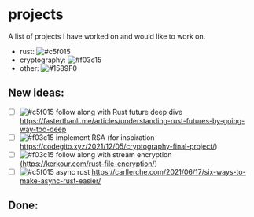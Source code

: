 # projects
A list of projects I have worked on and would like to work on.
- rust: ![#c5f015](https://via.placeholder.com/15/c5f015/000000?text=+)
- cryptography: ![#f03c15](https://via.placeholder.com/15/f03c15/000000?text=+)
- other: ![#1589F0](https://via.placeholder.com/15/1589F0/000000?text=+)

## New ideas:
- [ ] ![#c5f015](https://via.placeholder.com/15/c5f015/000000?text=+) follow along with Rust future deep dive https://fasterthanli.me/articles/understanding-rust-futures-by-going-way-too-deep
- [ ] ![#f03c15](https://via.placeholder.com/15/f03c15/000000?text=+) implement RSA (for inspiration https://codegito.xyz/2021/12/05/cryptography-final-project/)
- [ ] ![#f03c15](https://via.placeholder.com/15/f03c15/000000?text=+) follow along with stream encryption (https://kerkour.com/rust-file-encryption/)
- [ ] ![#c5f015](https://via.placeholder.com/15/c5f015/000000?text=+) async rust https://carllerche.com/2021/06/17/six-ways-to-make-async-rust-easier/

## Done:

